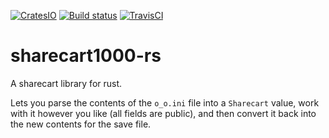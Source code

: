 <!-- TODO: Zlib license link here -->
[![CratesIO](https://img.shields.io/crates/v/sharecart1000.svg)](https://crates.io/crates/sharecart1000)
[![Build status](https://ci.appveyor.com/api/projects/status/yl5r0fqpaaw8bea6?svg=true)](https://ci.appveyor.com/project/Lokathor/sharecart1000-rs)
[![TravisCI](https://travis-ci.org/Lokathor/sharecart1000-rs.svg?branch=master)](https://travis-ci.org/Lokathor/sharecart1000-rs)

# sharecart1000-rs

A sharecart library for rust.

Lets you parse the contents of the `o_o.ini` file into a `Sharecart` value, work
with it however you like (all fields are public), and then convert it back into
the new contents for the save file.
